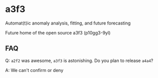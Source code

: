 # a3f3
Automat(t)ic anomaly analysis, fitting, and future forecasting

Future home of the open source a3f3 (p10gg3-9yl)


## FAQ

Q: `a2f2` was awesome, `a3f3` is astonishing. Do you plan to release `a4a4`?

A: We can't confirm or deny
